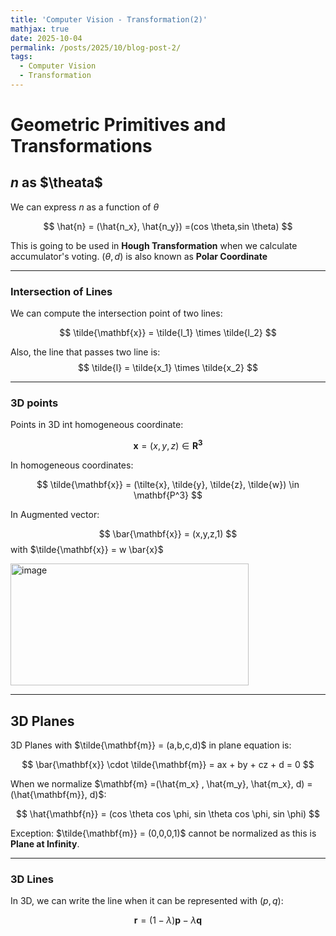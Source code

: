 ```yaml
---
title: 'Computer Vision - Transformation(2)'
mathjax: true
date: 2025-10-04
permalink: /posts/2025/10/blog-post-2/
tags:
  - Computer Vision
  - Transformation
---
```


# Geometric Primitives and Transformations

## $n$ as $\theata$

We can express $n$ as a function of $\theta$

$$
\hat{n} = (\hat{n_x}, \hat{n_y}) =(cos \theta,sin \theta)
$$

This is going to be used in **Hough Transformation** when we calculate accumulator's voting.
$(\theta , d)$ is also known as **Polar Coordinate**

---

### Intersection of Lines
We can compute the intersection point of two lines:


$$
\tilde{\mathbf{x}} = \tilde{l_1} \times \tilde{l_2}
$$

Also, the line that passes two line is:
$$
\tilde{l} = \tilde{x_1} \times \tilde{x_2}
$$

---

### 3D points

Points in 3D int homogeneous coordinate:

$$
\mathbf{x} = (x,y,z) \in \mathbf{R^3} 
$$

In homogeneous coordinates:

$$
\tilde{\mathbf{x}} = (\tilte{x}, \tilde{y}, \tilde{z}, \tilde{w}) \in \mathbf{P^3}
$$

In Augmented vector:

$$
\bar{\mathbf{x}} = (x,y,z,1)
$$
with $\tilde{\mathbf{x}} = w \bar{x}$ 

<img width="381" height="195" alt="image" src="https://github.com/user-attachments/assets/744b3d8d-acb9-4722-919a-9108652c5110" />

---

## 3D Planes

3D Planes with $\tilde{\mathbf{m}} = (a,b,c,d)$ in plane equation is:

$$
\bar{\mathbf{x}} \cdot \tilde{\mathbf{m}} = ax + by + cz + d = 0
$$  

When we normalize $\mathbf{m} =(\hat{m_x} , \hat{m_y}, \hat{m_x}, d) = (\hat{\mathbf{m}}, d)$:

$$
\hat{\mathbf{n}} = (cos \theta cos \phi, sin \theta cos \phi, sin \phi)
$$

Exception:
$\tilde{\mathbf{m}} = (0,0,0,1)$ cannot be normalized as this is **Plane at Infinity**.

---

### 3D Lines

In 3D, we can write the line when it can be represented with $(p,q)$:

$$
\mathbf{r} = (1- \lambda) \mathbf{p} - \lambda \mathbf{q}
$$

